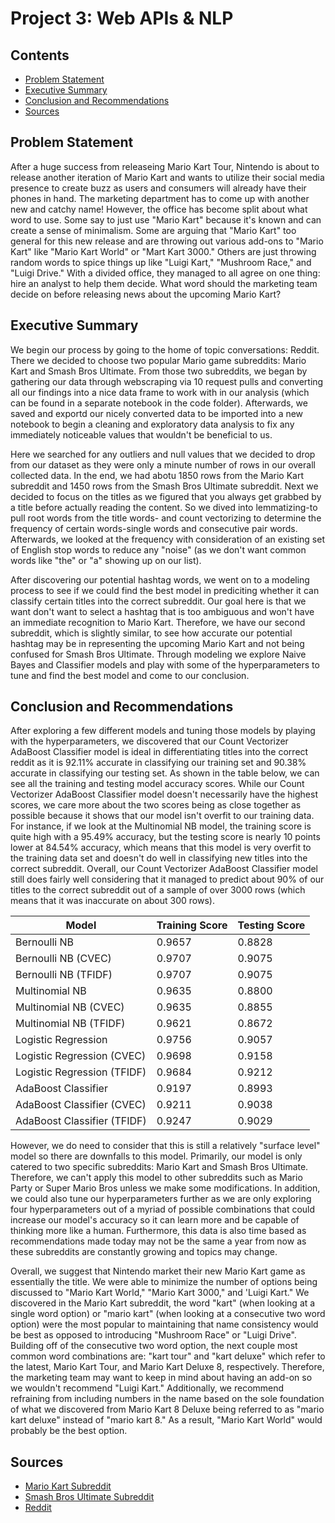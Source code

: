# Project 3: Web APIs & NLP

## Contents
- [Problem Statement](#Problem-Statement)
- [Executive Summary](#Executive-Summary)
- [Conclusion and Recommendations](#Conclusion-and-Recommendations)
- [Sources](#Sources)

## Problem Statement
After a huge success from releaseing Mario Kart Tour, Nintendo is about to release another iteration of Mario Kart and wants to utilize their social media presence to create buzz as users and consumers will already have their phones in hand. The marketing department has to come up with another new and catchy name! However, the office has become split about what word to use. Some say to just use "Mario Kart" because it's known and can create a sense of minimalism. Some are arguing that "Mario Kart" too general for this new release and are throwing out various add-ons to "Mario Kart" like "Mario Kart World" or "Mart Kart 3000." Others are just throwing random words to spice things up like "Luigi Kart," "Mushroom Race," and "Luigi Drive." With a divided office, they managed to all agree on one thing: hire an analyst to help them decide. What word should the marketing team decide on before releasing news about the upcoming Mario Kart? 

## Executive Summary
We begin our process by going to the home of topic conversations: Reddit. There we decided to choose two popular Mario game subreddits: Mario Kart and Smash Bros Ultimate. From those two subreddits, we began by gathering our data through webscraping via 10 request pulls and converting all our findings into a nice data frame to work with in our analysis (which can be found in a separate notebook in the code folder). Afterwards, we saved and exportd our nicely converted data to be imported into a new notebook to begin a cleaning and exploratory data analysis to fix any immediately noticeable values that wouldn't be beneficial to us. 

Here we searched for any outliers and null values that we decided to drop from our dataset as they were only a minute number of rows in our overall collected data. In the end, we had abotu 1850 rows from the Mario Kart subreddit and 1450 rows from the Smash Bros Ultimate subreddit. Next we decided to focus on the titles as we figured that you always get grabbed by a title before actually reading the content. So we dived into lemmatizing-to pull root words from the title words- and count vectorizing to determine the frequency of certain words-single words and consecutive pair words. Afterwards, we looked at the frequency with consideration of an existing set of English stop words to reduce any "noise" (as we don't want common words like "the" or "a" showing up on our list). 

After discovering our potential hashtag words, we went on to a modeling process to see if we could find the best model in prediciting whether it can classify certain titles into the correct subreddit. Our goal here is that we want don't want to select a hashtag that is too ambiguous and won't have an immediate recognition to Mario Kart. Therefore, we have our second subreddit, which is slightly similar, to see how accurate our potential hashtag may be in representing the upcoming Mario Kart and not being confused for Smash Bros Ultimate. Through modeling we explore Naive Bayes and Classifier models and play with some of the hyperparameters to tune and find the best model and come to our conclusion.


## Conclusion and Recommendations
After exploring a few different models and tuning those models by playing with the hyperparameters, we discovered that our Count Vectorizer AdaBoost Classifier model is ideal in differentiating titles into the correct reddit as it is 92.11% accurate in classifying our training set and 90.38% accurate in classifying our testing set. As shown in the table below, we can see all the training and testing model accuracy scores. While our Count Vectorizer AdaBoost Classifier model doesn't necessarily have the highest scores, we care more about the two scores being as close together as possible because it shows that our model isn't overfit to our training data. For instance, if we look at the Multinomial NB model, the training score is quite high with a 95.49% accuracy, but the testing score is nearly 10 points lower at 84.54% accuracy, which means that this model is very overfit to the training data set and doesn't do well in classifying new titles into the correct subreddit. Overall, our Count Vectorizer AdaBoost Classifier model still does fairly well considering that it managed to predict about 90% of our titles to the correct subreddit out of a sample of over 3000 rows (which means that it was inaccurate on about 300 rows). 

|Model|Training Score|Testing Score|
|---|---|---|
|Bernoulli NB|0.9657|0.8828|
|Bernoulli NB (CVEC)|0.9707|0.9075|
|Bernoulli NB (TFIDF)|0.9707|0.9075|
|Multinomial NB|0.9635|0.8800|
|Multinomial NB (CVEC)|0.9635|0.8855|
|Multinomial NB (TFIDF)|0.9621|0.8672|
|Logistic Regression|0.9756|0.9057|
|Logistic Regression (CVEC)|0.9698|0.9158|
|Logistic Regression (TFIDF)|0.9684|0.9212|
|AdaBoost Classifier|0.9197|0.8993|
|AdaBoost Classifier (CVEC)|0.9211|0.9038|
|AdaBoost Classifier (TFIDF)|0.9247|0.9029|

However, we do need to consider that this is still a relatively "surface level" model so there are downfalls to this model. Primarily, our model is only catered to two specific subreddits: Mario Kart and Smash Bros Ultimate. Therefore, we can't apply this model to other subreddits such as Mario Party or Super Mario Bros unless we make some modifications. In addition, we could also tune our hyperparameters further as we are only exploring four hyperparameters out of a myriad of possible combinations that could increase our model's accuracy so it can learn more and be capable of thinking more like a human. Furthermore, this data is also time based as recommendations made today may not be the same a year from now as these subreddits are constantly growing and topics may change. 

Overall, we suggest that Nintendo market their new Mario Kart game as essentially the title. We were able to minimize the number of options being discussed to "Mario Kart World," "Mario Kart 3000," and 'Luigi Kart." We discovered in the Mario Kart subreddit, the word "kart" (when looking at a single word option) or "mario kart" (when looking at a consecutive two word option) were the most popular to maintaining that name consistency would be best as opposed to introducing "Mushroom Race" or "Luigi Drive". Building off of the consecutive two word option, the next couple most common word combinations are: "kart tour" and "kart deluxe" which refer to the latest, Mario Kart Tour, and Mario Kart Deluxe 8, respectively. Therefore, the marketing team may want to keep in mind about having an add-on so we wouldn't recommend "Luigi Kart." Additionally, we recommend refraining from including numbers in the name based on the sole foundation of what we discovered from Mario Kart 8 Deluxe being referred to as "mario kart deluxe" instead of "mario kart 8." As a result, "Mario Kart World" would probably be the best option. 

## Sources
- [Mario Kart Subreddit](https://www.reddit.com/r/mariokart/)
- [Smash Bros Ultimate Subreddit](https://www.reddit.com/r/SmashBrosUltimate/)
- [Reddit](https://www.redditinc.com/)